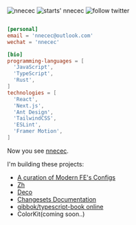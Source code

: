 <p align="left">
  <img src="https://komarev.com/ghpvc/?username=nnecec" alt="nnecec" />
  <img src="https://img.shields.io/github/stars/nnecec?style=social" alt="starts' nnecec" />
  <img src="https://img.shields.io/twitter/follow/nnecec_cn?label=Follow%20%40nnecec&style=social" alt="follow twitter">
</p>

```toml

[personal]
email = 'nnecec@outlook.com'
wechat = 'nnecec'

[bio]
programming-languages = [
  'JavaScript',
  'TypeScript',
  'Rust',
]
technologies = [
  'React',
  'Next.js',
  'Ant Design',
  'TailwindCSS',
  'ESLint',
  'Framer Motion',
]
```



Now you see [nnecec](https://nnecec.vercel.app).

I'm building these projects:

- [A curation of Modern FE's Configs](https://config-curation.vercel.app/)
- [Zh](https://zh-standard.vercel.app/)
- [Deco](https://decox.vercel.app/)
- [Changesets Documentation](https://changesets-docs.vercel.app/)
- [gibbok/typescript-book online](https://typescript-book.vercel.app/)
- ColorKit(coming soon..)
